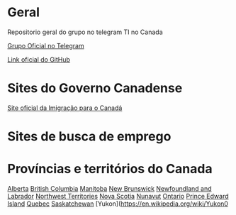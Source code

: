 # Geral
Repositorio geral do grupo no telegram TI no Canada


[Grupo Oficial no Telegram](https://t.me/tinocanada)

[Link oficial do GitHub](https://github.com/ti-no-canada)

# Sites do Governo Canadense
[Site oficial da Imigração para o Canadá](https://www.canada.ca/en/services/immigration-citizenship.html)


# Sites de busca de emprego



# Províncias e territórios do Canada
[Alberta](https://en.wikipedia.org/wiki/Alberta)
[British Columbia](https://en.wikipedia.org/wiki/British_Columbia)
[Manitoba](https://en.wikipedia.org/wiki/Manitoba)
[New Brunswick](https://en.wikipedia.org/wiki/New_Brunswick)
[Newfoundland and Labrador](https://en.wikipedia.org/wiki/Newfoundland_and_Labrador)
[Northwest Territories](https://en.wikipedia.org/wiki/Northwest_Territories)
[Nova Scotia](https://en.wikipedia.org/wiki/Nova_Scotia)
[Nunavut](https://en.wikipedia.org/wiki/Nunavut)
[Ontario](https://en.wikipedia.org/wiki/Ontario)
[Prince Edward Island](https://en.wikipedia.org/wiki/Prince_Edward_Island)
[Quebec](https://en.wikipedia.org/wiki/Quebec)
[Saskatchewan](https://en.wikipedia.org/wiki/Saskatchewan)
[Yukon](https://en.wikipedia.org/wiki/Yukon0

